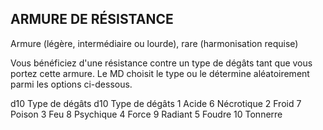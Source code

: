 ## ARMURE DE RÉSISTANCE

Armure (légère, intermédiaire ou lourde), rare
(harmonisation requise)

Vous bénéficiez d'une résistance contre un type de dégâts
tant que vous portez cette armure. Le MD choisit le type ou
le détermine aléatoirement parmi les options ci-dessous.

d10 Type de dégâts d10 Type de dégâts
1 Acide 6  Nécrotique
2 Froid 7 Poison
3 Feu 8  Psychique
4 Force 9  Radiant
5 Foudre 10 Tonnerre
